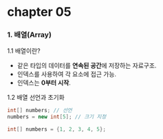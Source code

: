 # chapter 05

### 1. 배열(Array)

1.1 배열이란?
- 같은 타입의 데이터를 **연속된 공간**에 저장하는 자료구조.
- 인덱스를 사용하여 각 요소에 접근 가능.
- 인덱스는 **0부터 시작**.

1.2 배열 선언과 초기화
```java
int[] numbers; // 선언
numbers = new int[5]; // 크기 지정
```
```java
int[] numbers = {1, 2, 3, 4, 5};
```
